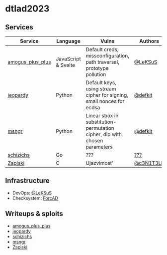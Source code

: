 # dtlad2023

<!-- СЮДА ВСТАВИТЬ ДЕСКРИПШОН НЕ ЗАБЫТЬ -->

## Services

| Service                                        | Language            | Vulns                                                                     | Authors                                 |
| ---------------------------------------------- | ------------------- | ------------------------------------------------------------------------- | --------------------------------------- |
| [amogus_plus_plus](services/amogus_plus_plus/) | JavaScript & Svelte | Default creds, missconfiguration, path traversal, prototype pollution     | [@LeKSuS](https://github.com/LeKSuS-04) |
| [jeopardy](services/jeopardy/)                 | Python              | Default keys, using stream cipher for signing, small nonces for ecdsa     | [@defkit](https://t.me/defkit)          |
| [msngr](services/msngr/)                       | Python              | Linear sbox in substitution-permutation cipher, dlp with chosen parameters| [@defkit](https://t.me/defkit)          |
| [schizichs](services/schizichs/)               | Go                  | ???                                                                       | [???](???)                              |
| [Zapiski](services/Zapiski/)                   | C                   | Ujazvimost'                                                               | [@c3N1T3Lb](https://t.me/c3N1T3Lb)      |

## Infrastructure

- DevOps: [@LeKSuS](https://github.com/LeKSuS-04)
- Checksystem: [ForcAD](https://github.com/pomo-mondreganto/ForcAD)

## Writeups & sploits

- [amogus_plus_plus](/sploits/amogus_plus_plus/)
- [jeopardy](/sploits/jeopardy/)
- [schizichs](/sploits/schizichs/)
- [msngr](/sploits/msngr)
- [Zapiski](sploits/Zapiski/)   
